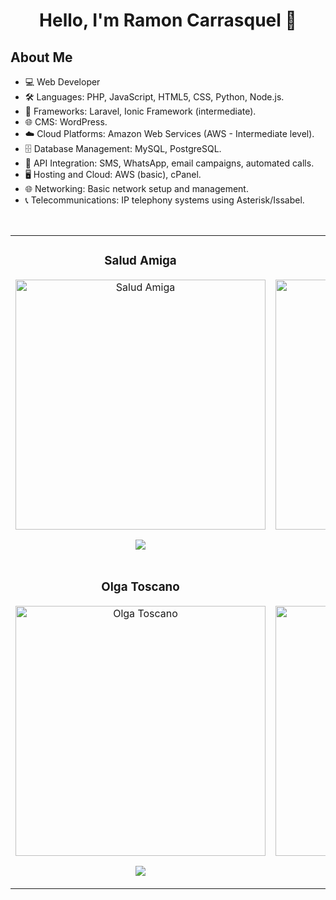<div align="center">
  <h1 align="center">Hello, I'm Ramon Carrasquel 👋</h1>
</div>

## About Me
- 💻 Web Developer 
- 🛠️ Languages: PHP, JavaScript, HTML5, CSS, Python, Node.js.
- 🧰 Frameworks: Laravel, Ionic Framework (intermediate).
-	🌐 CMS: WordPress.
-	☁️ Cloud Platforms: Amazon Web Services (AWS - Intermediate level).
-	🗄️ Database Management: MySQL, PostgreSQL.
-	🔗 API Integration: SMS, WhatsApp, email campaigns, automated calls.
-	🖥️ Hosting and Cloud: AWS (basic), cPanel.
-	🌐 Networking: Basic network setup and management.
-	📞 Telecommunications: IP telephony systems using Asterisk/Issabel.

<br>
<table width="100%">
   <tr>
      <td width="50%">
         <h3 align="center">Salud Amiga</h3>
         <div align="center">
            <a href="https://www.saludamiga.com/" target="_blank">
                <img src="https://i.imgur.com/i6TcWHo.png" width="400" alt="Salud Amiga">
            </a>
            <p>              
               <img src="https://img.shields.io/badge/WordPress-21759B?style=for-the-badge&logo=wordpress&logoColor=white">
            </p>            
         </div>
      </td>
      <td width="50%">
         <h3 align="center">Páramo House</h3>
         <div align="center">
            <a href="https://github.com/ArisGuimera/Curso-Kotlin-Multiplatform" target="_blank">
                <img src="https://i.imgur.com/clmDVlA.png" width="400" alt="Páramo House">
            </a>
            <p>
                <img src="https://img.shields.io/badge/WordPress-21759B?style=for-the-badge&logo=wordpress&logoColor=white">
            </p>
         </div>
      </td>
   </tr>

   <tr>
      <td width="50%">
         <h3 align="center">Olga Toscano</h3>
         <div align="center">
            <a href="https://www.saludamiga.com/" target="_blank">
                <img src="https://i.imgur.com/jq8jA3G.png" width="400" alt="Olga Toscano">
            </a>
            <p>              
               <img src="https://img.shields.io/badge/WordPress-21759B?style=for-the-badge&logo=wordpress&logoColor=white">
            </p>            
         </div>
      </td>
      <td width="50%">
         <h3 align="center">Mujeres con Visión</h3>
         <div align="center">
            <a href="https://github.com/ArisGuimera/Curso-Kotlin-Multiplatform" target="_blank">
                <img src="https://i.imgur.com/PQR1n4l.png" width="400" alt="Mujeres con Visión">
            </a>
            <p>
                <img src="https://img.shields.io/badge/WordPress-21759B?style=for-the-badge&logo=wordpress&logoColor=white">
            </p>
         </div>
      </td>
   </tr>

</table>
<!--
**rcarrasquel/rcarrasquel** is a ✨ _special_ ✨ repository because its `README.md` (this file) appears on your GitHub profile.

Here are some ideas to get you started:

- 🔭 I’m currently working on ...
- 🌱 I’m currently learning ...
- 👯 I’m looking to collaborate on ...
- 🤔 I’m looking for help with ...
- 💬 Ask me about ...
- 📫 How to reach me: ...
- 😄 Pronouns: ...
- ⚡ Fun fact: ...
-->
